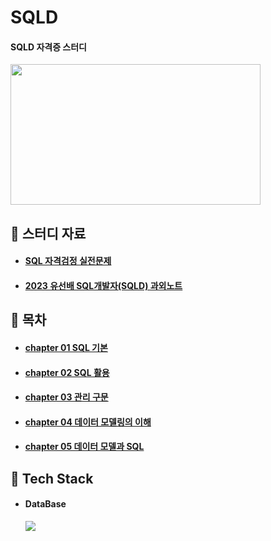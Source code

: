# SQLD

#### SQLD 자격증 스터디

<img src="https://github.com/hyunmin0317/SQLD/assets/63601183/5d228fa9-bde0-4301-a3a3-bffee9c20f6e" width="400" height="225"/>

## :book: 스터디 자료

* #### [SQL 자격검정 실전문제](https://www.yes24.com/Product/Goods/33524934)
* #### [2023 유선배 SQL개발자(SQLD) 과외노트](https://www.youtube.com/playlist?list=PLyQR2NzLKOCaU8EZnKIIuJsZDM0xVUZ6r)

## :blue_book: 목차

* #### [chapter 01 SQL 기본](https://github.com/hyunmin0317/SQLD/tree/main/chap01)
* #### [chapter 02 SQL 활용](https://github.com/hyunmin0317/SQLD/tree/main/chap02)
* #### [chapter 03 관리 구문](https://github.com/hyunmin0317/SQLD/tree/main/chap03)
* #### [chapter 04 데이터 모델링의 이해](https://github.com/hyunmin0317/SQLD/tree/main/chap04)
* #### [chapter 05 데이터 모델과 SQL](https://github.com/hyunmin0317/SQLD/tree/main/chap05)

## :notebook_with_decorative_cover: Tech Stack

* #### DataBase
    <img src="https://img.shields.io/badge/Oracle-21.0.0-F80000?style=round-square&logo=oracle&logoColor=white"/>
